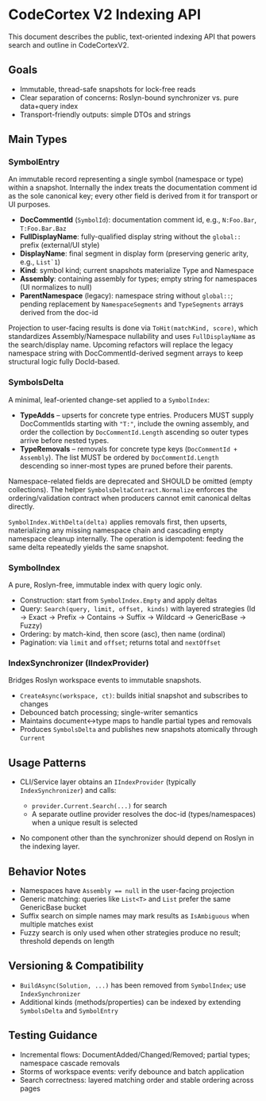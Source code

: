 # CodeCortex V2 Indexing API

This document describes the public, text-oriented indexing API that powers search and outline in CodeCortexV2.

## Goals
- Immutable, thread-safe snapshots for lock-free reads
- Clear separation of concerns: Roslyn-bound synchronizer vs. pure data+query index
- Transport-friendly outputs: simple DTOs and strings

## Main Types

### SymbolEntry
An immutable record representing a single symbol (namespace or type) within a snapshot. Internally the index treats the
documentation comment id as the sole canonical key; every other field is derived from it for transport or UI purposes.
- **DocCommentId** (`SymbolId`): documentation comment id, e.g., `N:Foo.Bar`, `T:Foo.Bar.Baz`
- **FullDisplayName**: fully-qualified display string without the `global::` prefix (external/UI style)
- **DisplayName**: final segment in display form (preserving generic arity, e.g., ``List`1``)
- **Kind**: symbol kind; current snapshots materialize Type and Namespace
- **Assembly**: containing assembly for types; empty string for namespaces (UI normalizes to null)
- **ParentNamespace** (legacy): namespace string without `global::`; pending replacement by `NamespaceSegments` and
  `TypeSegments` arrays derived from the doc-id

Projection to user-facing results is done via `ToHit(matchKind, score)`, which standardizes Assembly/Namespace nullability
and uses `FullDisplayName` as the search/display name. Upcoming refactors will replace the legacy namespace string with
DocCommentId-derived segment arrays to keep structural logic fully DocId-based.

### SymbolsDelta
A minimal, leaf-oriented change-set applied to a `SymbolIndex`:
- **TypeAdds** – upserts for concrete type entries. Producers MUST supply DocCommentIds starting with `"T:"`, include the owning assembly, and order the collection by `DocCommentId.Length` ascending so outer types arrive before nested types.
- **TypeRemovals** – removals for concrete type keys (`DocCommentId + Assembly`). The list MUST be ordered by `DocCommentId.Length` descending so inner-most types are pruned before their parents.

Namespace-related fields are deprecated and SHOULD be omitted (empty collections). The helper `SymbolsDeltaContract.Normalize` enforces the ordering/validation contract when producers cannot emit canonical deltas directly.

`SymbolIndex.WithDelta(delta)` applies removals first, then upserts, materializing any missing namespace chain and cascading empty namespace cleanup internally. The operation is idempotent: feeding the same delta repeatedly yields the same snapshot.

### SymbolIndex
A pure, Roslyn-free, immutable index with query logic only.
- Construction: start from `SymbolIndex.Empty` and apply deltas
- Query: `Search(query, limit, offset, kinds)` with layered strategies (Id → Exact → Prefix → Contains → Suffix → Wildcard → GenericBase → Fuzzy)
- Ordering: by match-kind, then score (asc), then name (ordinal)
- Pagination: via `limit` and `offset`; returns total and `nextOffset`

### IndexSynchronizer (IIndexProvider)
Bridges Roslyn workspace events to immutable snapshots.
- `CreateAsync(workspace, ct)`: builds initial snapshot and subscribes to changes
- Debounced batch processing; single-writer semantics
- Maintains document↔type maps to handle partial types and removals
- Produces `SymbolsDelta` and publishes new snapshots atomically through `Current`

## Usage Patterns

- CLI/Service layer obtains an `IIndexProvider` (typically `IndexSynchronizer`) and calls:
  - `provider.Current.Search(...)` for search
  - A separate outline provider resolves the doc-id (types/namespaces) when a unique result is selected

- No component other than the synchronizer should depend on Roslyn in the indexing layer.

## Behavior Notes
- Namespaces have `Assembly == null` in the user-facing projection
- Generic matching: queries like `List<T>` and `List` prefer the same GenericBase bucket
- Suffix search on simple names may mark results as `IsAmbiguous` when multiple matches exist
- Fuzzy search is only used when other strategies produce no result; threshold depends on length

## Versioning & Compatibility
- `BuildAsync(Solution, ...)` has been removed from `SymbolIndex`; use `IndexSynchronizer`
- Additional kinds (methods/properties) can be indexed by extending `SymbolsDelta` and `SymbolEntry`

## Testing Guidance
- Incremental flows: DocumentAdded/Changed/Removed; partial types; namespace cascade removals
- Storms of workspace events: verify debounce and batch application
- Search correctness: layered matching order and stable ordering across pages
